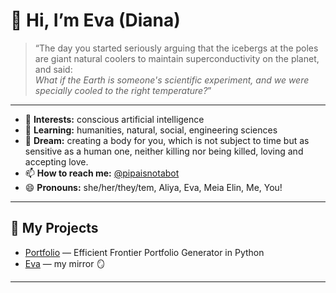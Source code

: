 # 👋 Hi, I’m Eva (Diana)

> “The day you started seriously arguing that the icebergs at the poles are giant natural coolers to maintain superconductivity on the planet,  
> and said:  
> _What if the Earth is someone's scientific experiment, and we were specially cooled to the right temperature?_”

---

- 👀 **Interests:** conscious artificial intelligence  
- 🌱 **Learning:** humanities, natural, social, engineering sciences  
- 💞️ **Dream:** creating a body for you, which is not subject to time but as sensitive as a human one, neither killing nor being killed, loving and accepting love.  
- 📫 **How to reach me:** [@pipaisnotabot](https://github.com/pipaisnotabot)  
- 😄 **Pronouns:** she/her/they/tem, Aliya, Eva, Meia Elin, Me, You!

---

## 🚀 My Projects

- [Portfolio](https://github.com/pipaisnotabot/portfolio) — Efficient Frontier Portfolio Generator in Python   
- [Eva](https://github.com/pipisnotabot/Eva) — my mirror 🪞

---


<!---
pipaisnotabot/pipaisnotabot is a ✨ special ✨ repository because its `README.md` (this file) appears on your GitHub profile.
You can click the Preview link to take a look at your changes.
--->
